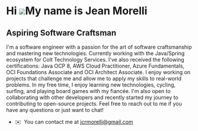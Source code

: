 Hi ![](https://user-images.githubusercontent.com/18350557/176309783-0785949b-9127-417c-8b55-ab5a4333674e.gif)My name is Jean Morelli
====================================================================================================================================

Aspiring Software Craftsman
---------------------------

I'm a software engineer with a passion for the art of software craftsmanship and mastering new technologies. Currently working with the Java/Spring ecosystem for Colt Technology Services. I've also received the following certifications: Java OCP 8, AWS Cloud Practitioner, Azure Fundamentals, OCI Foundations Associate and OCI Architect Associate. I enjoy working on projects that challenge me and allow me to apply my skills to real-world problems. In my free time, I enjoy learning new technologies, cycling, surfing, and playing board games with my fiancée. I'm also open to collaborating with other developers and recently started my journey to contributing to open-source projects. Feel free to reach out to me if you have any questions or just want to chat!

*   ✉️  You can contact me at [jcrmorelli@gmail.com](mailto:jcrmorelli@gmail.com)
